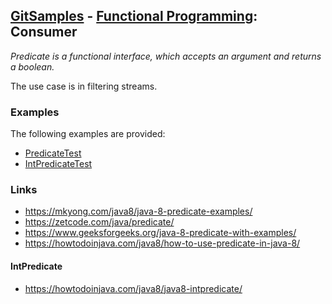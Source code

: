 ## [GitSamples](/../../tree/master) - [Functional Programming](/../../tree/java-8/test/samples/function): Consumer
<cite>Predicate is a functional interface, which accepts an argument and returns a boolean. </cite>

The use case is in filtering streams. 

### Examples
The following examples are provided: 
* [PredicateTest](PredicateTest.java)
* [IntPredicateTest](IntPredicateTest.java)

### Links
* https://mkyong.com/java8/java-8-predicate-examples/
* https://zetcode.com/java/predicate/
* https://www.geeksforgeeks.org/java-8-predicate-with-examples/
* https://howtodoinjava.com/java8/how-to-use-predicate-in-java-8/

#### IntPredicate
* https://howtodoinjava.com/java8/java8-intpredicate/

